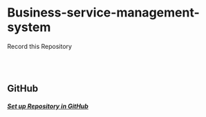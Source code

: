 # Business-service-management-system

Record this Repository 

<br>

<br>

## <a name="GitHub">GitHub</a>
##### [Set up Repository in GitHub](https://github.com/Lin1404/Business-service-management-system/issues/2)
